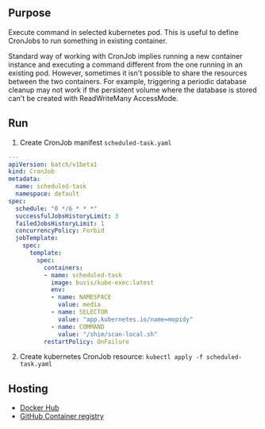 ## Purpose

Execute command in selected kubernetes pod. This is useful to define CronJobs to run something in existing container.

Standard way of working with CronJob implies running a new container instance and executing a command different from the one running in an existing pod. However, sometimes it isn't possible to share the resources between the two containers. For example, triggering a periodic database cleanup may not work if the persistent volume where the database is stored can't be created with ReadWriteMany AccessMode.


## Run

1. Create CronJob manifest `scheduled-task.yaml`
``` yaml
---
apiVersion: batch/v1beta1
kind: CronJob
metadata:
  name: scheduled-task
  namespace: default
spec:
  schedule: "0 */6 * * *"
  successfulJobsHistoryLimit: 3
  failedJobsHistoryLimit: 1
  concurrencyPolicy: Forbid
  jobTemplate:
    spec:
      template:
        spec:
          containers:
          - name: scheduled-task
            image: buvis/kube-exec:latest
            env:
            - name: NAMESPACE
              value: media
            - name: SELECTOR
              value: "app.kubernetes.io/name=mopidy"
            - name: COMMAND
              value: "/shim/scan-local.sh"
          restartPolicy: OnFailure
```
2. Create kubernetes CronJob resource: `kubectl apply -f scheduled-task.yaml`

## Hosting

- [Docker Hub](https://hub.docker.com/repository/docker/buvis/mopidy)
- [GitHub Container registry](https://ghcr.io/buvis/mopidy)
